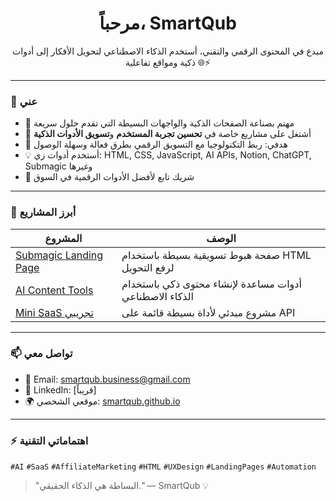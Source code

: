 <h1 align="center">مرحباً،  
  SmartQub </h1>

<p align="center">
مبدع في المحتوى الرقمي والتقني، أستخدم الذكاء الاصطناعي لتحويل الأفكار إلى أدوات ذكية ومواقع تفاعلية 🌐⚡
</p>

---

### 🧠 عني
- 💼 مهتم بصناعة الصفحات الذكية والواجهات البسيطة التي تقدم حلول سريعة
- 🚀 أشتغل على مشاريع خاصة في **تحسين تجربة المستخدم** و**تسويق الأدوات الذكية**
- 🎯 هدفي: ربط التكنولوجيا مع التسويق الرقمي بطرق فعالة وسهلة الوصول
- 💡 أستخدم أدوات زي: HTML, CSS, JavaScript, AI APIs, Notion, ChatGPT, Submagic وغيرها
- 🔗 شريك تابع لأفضل الأدوات الرقمية في السوق

---

### 🚀 أبرز المشاريع
| المشروع | الوصف |
|---------|-------|
| [Submagic Landing Page](https://github.com/SmartQub/submagic-page) | صفحة هبوط تسويقية بسيطة باستخدام HTML لرفع التحويل |
| [AI Content Tools](#) | أدوات مساعدة لإنشاء محتوى ذكي باستخدام الذكاء الاصطناعي |
| [Mini SaaS تجريبي](#) | مشروع مبدئي لأداة بسيطة قائمة على API |

---

### 📫 تواصل معي
- 📧 Email: smartqub.business@gmail.com
- 💼 LinkedIn: [قريباً]
- 🌍 موقعي الشخصي: [smartqub.github.io](https://smartqub.github.io)

---

### ⚡ اهتماماتي التقنية
`#AI` `#SaaS` `#AffiliateMarketing` `#HTML` `#UXDesign` `#LandingPages` `#Automation`

> "البساطة هي الذكاء الحقيقي." — SmartQub 💡
